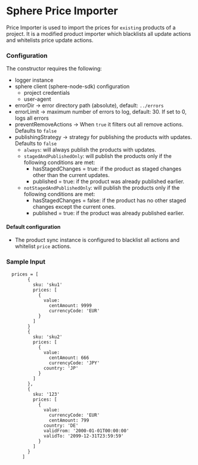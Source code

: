 # Sphere Price Importer
Price Importer is used to import the prices for `existing` products of a project. It is a modified product importer which blacklists all update actions and whitelists price update actions.

### Configuration
 The constructor requires the following:
  * logger instance
  * sphere client (sphere-node-sdk) configuration
    * project credentials
    * user-agent
  * errorDir -> error directory path (absolute), default: `../errors`
  * errorLimit -> maximum number of errors to log, default: 30. If set to 0, logs all errors
  * preventRemoveActions -> When `true` it filters out all remove actions. Defaults to `false`
  * publishingStrategy -> strategy for publishing the products with updates. Defaults to `false`
    * `always`: will always publish the products with updates.
    * `stagedAndPublishedOnly`: will publish the products only if the following conditions are met:
      * hasStagedChanges = true: if the product as staged changes other than the current updates. 
      * published = true: if the product was already published earlier.
    * `notStagedAndPublishedOnly`: will publish the products only if the following conditions are met:
      * hasStagedChanges = false: if the product has no other staged changes except the current ones.  
      * published = true: if the product was already published earlier.

#### Default configuration
 * The product sync instance is configured to blacklist all actions and whitelist `price` actions.

### Sample Input

      prices = [
            {
              sku: 'sku1'
              prices: [
                {
                  value:
                    centAmount: 9999
                    currencyCode: 'EUR'
                }
              ]
            }
            {
              sku: 'sku2'
              prices: [
                {
                  value:
                    centAmount: 666
                    currencyCode: 'JPY'
                  country: 'JP'
                }
              ]
            },
            {
              sku: '123'
              prices: [
                {
                  value:
                    currencyCode: 'EUR'
                    centAmount: 799
                  country: 'DE'
                  validFrom: '2000-01-01T00:00:00'
                  validTo: '2099-12-31T23:59:59'
                }
              ]
            }
          ]
